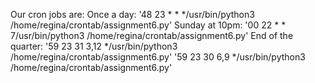 Our cron jobs are:
Once a day: '48 23 * * */usr/bin/python3 /home/regina/crontab/assignment6.py'
Sunday at 10pm: '00 22 * * 7/usr/bin/python3 /home/regina/crontab/assignment6.py'
End of the quarter: 
'59 23 31 3,12 */usr/bin/python3 /home/regina/crontab/assignment6.py'
'59 23 30 6,9 */usr/bin/python3 /home/regina/crontab/assignment6.py'

